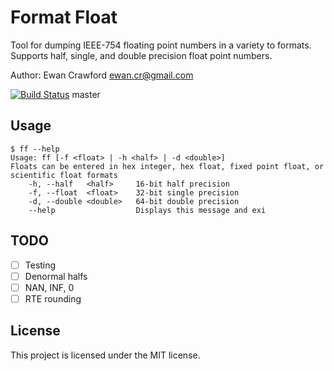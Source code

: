 # Format Float

Tool for dumping IEEE-754 floating point numbers in a variety to formats.
Supports half, single, and double precision float point numbers.

Author: Ewan Crawford <ewan.cr@gmail.com>

[![Build Status](https://travis-ci.org/EwanC/FloatFormat.svg)](https://travis-ci.org/EwanC/FloatFormat) master

## Usage

```console
$ ff --help
Usage: ff [-f <float> | -h <half> | -d <double>]
Floats can be entered in hex integer, hex float, fixed point float, or scientific float formats
    -h, --half   <half>     16-bit half precision
    -f, --float  <float>    32-bit single precision
    -d, --double <double>   64-bit double precision
    --help                  Displays this message and exi
```

## TODO

* [ ] Testing
* [ ] Denormal halfs
* [ ] NAN, INF, 0
* [ ] RTE rounding

## License

This project is licensed under the MIT license.